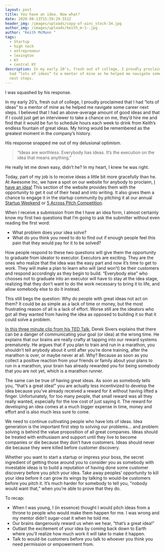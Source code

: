 ```yaml
---
layout: post
title: You have an idea. Now what?
date: 2020-08-13T15:59:29.551Z
header_img: /images/uploads/copy-of-ainc_stock-34.jpg
author_img: /images/uploads/keith_m-1-.jpg
author: "Keith McMunn "
tags:
  - Startup
  - high tech
  - entrepreneur
  - lexington
  - KY
  - central KY
description: In my early 20’s, fresh out of college, I proudly proclaimed that I
  had “lots of ideas” to a mentor of mine as he helped me navigate some career
  next steps.
---
```

I was squashed by his response.

In my early 20’s, fresh out of college, I proudly proclaimed that I had “lots of ideas” to a mentor of mine as he helped me navigate some career next steps. I believed that I had an above-average amount of good ideas and that if I could just get an interviewer to take a chance on me, they’d hire me and find that it would be fun to schedule hours each week to drink from Keith’s endless fountain of great ideas. My hiring would be remembered as the greatest moment in the company’s history.

His response snapped me out of my delusional optimism.

> “Ideas are worthless. Everybody has ideas. It’s the execution on the idea that means anything.”

He really let me down easy, didn’t he? In my heart, I knew he was right.

Today, part of my job is to receive ideas a little bit more gracefully than he. At Awesome Inc, we have a spot on our website for anybody to proclaim, [I have an idea!](https://www.awesomeinc.org/idea) This section of the website provides them with the opportunity to get it out of their head and into writing. It also gives them a chance to engage it in the startup community by pitching it at our annual [Startup Weekend](https://startupweekend.org/) or [5 Across Pitch Competition](https://www.awesomeinc.org/events/5across).

When I receive a submission from the I have an idea form, I almost certainly know my first two questions that I’m going to ask the submitter without even reading the first word:

* What problem does your idea solve?
* What do you think you need to do to find out if enough people feel this pain that they would pay for it to be solved?

How people respond to these two questions will give them the opportunity to graduate from ideator to executor. Executors are exciting. They are the ones who realize that the idea was the easy part and now it’s time to get to work. They will make a plan to learn who will (and won’t) be their customers and respond accordingly as they begin to build. “Everybody else” who chooses not to graduate into an executor will have to stay at the idea stage, realizing that they don’t want to do the work necessary to bring it to life, and allow somebody else to do it instead.

This still begs the question: Why do people with great ideas not act on them? It could be as simple as a lack of time or money, but the most frustrating reason of all is a lack of effort. Worse still are the ideators who got all they wanted from having the idea as opposed to building it so that it could solve a problem.

[In this three minute clip from his TED Talk](https://www.ted.com/talks/derek_sivers_keep_your_goals_to_yourself?language=en), Derek Sivers explains that there can be a danger of communicating your goal (or idea) at the wrong time. He explains that our brains are really crafty at tapping into our reward systems prematurely. He argues that if you plan to train and run in a marathon, you shouldn’t tell anybody about it until after you’re done training, after the marathon is over, or maybe never at all. Why? Because as soon as you collect a positive reaction from your friends or family about your plans to run in a marathon, your brain has already rewarded you for being somebody that you are not yet, which is a marathon runner.

The same can be true of having great ideas. As soon as somebody tells you, “that’s a great idea!” you are actually less incentivized to develop the idea because you’ve already received a reward for it without having lifted a finger. Unfortunately, for too many people, that small reward was all they really wanted, especially for the low cost of just saying it. The reward for developing an idea comes at a much bigger expense in time, money and effort and is also much less sure to come.

We need to continue cultivating people who have lots of ideas. Idea generation is the important first step to solving our problems... and problem solving is behind the value proposition of all great companies. Ideas should be treated with enthusiasm and support until they live to become companies or die because they don’t have customers. Ideas should never die because they were killed before customer discovery.

Whether you want to start a startup or impress your boss, the secret ingredient of getting those around you to consider you as somebody with investable ideas is to build a reputation of having done some customer discovery before you pitch your idea. Take away peoples’ opportunity to kill your idea before it can grow its wings by talking to would-be customers before you pitch it. It’s much harder for somebody to tell you, “nobody would want that,” when you’re able to prove that they do.

To recap:

* When I was young, I (in essence) thought I would pitch ideas from a throne to people who would make them happen for me. I was wrong and my mentor didn’t sugar-coat it when he told me.
* Our brains dangerously reward us when we hear, “that’s a great idea!”
* Outlast the excitement of your idea by coming back down to Earth where you’ll realize how much work it will take to make it happen.
* Talk to would-be customers before you talk to whoever you think you need permission or empowerment from.